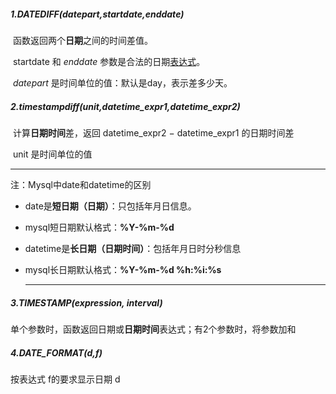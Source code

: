 ##### 1.DATEDIFF(datepart,startdate,enddate)

​	函数返回两个**日期**之间的时间差值。

​	startdate 和 *enddate* 参数是合法的日期[表达式](https://so.csdn.net/so/search?q=表达式&spm=1001.2101.3001.7020)。

​	*datepart* 是时间单位的值：默认是day，表示差多少天。

##### 2.timestampdiff(unit,datetime_expr1,datetime_expr2)

​	计算**日期时间**差，返回 datetime_expr2 − datetime_expr1 的日期时间差

​    unit 是时间单位的值

---------------------------------------

注：Mysql中date和datetime的区别

- date是**短日期（日期）**：只包括年月日信息。

- mysql短日期默认格式：**%Y-%m-%d**

- datetime是**长日期（日期时间）**：包括年月日时分秒信息

- mysql长日期默认格式：**%Y-%m-%d %h:%i:%s**

  --------------------------------------------------------------------------------------

##### 3.TIMESTAMP(expression, interval)

单个参数时，函数返回日期或**日期时间**表达式；有2个参数时，将参数加和

##### 4.DATE_FORMAT(d,f)

 按表达式 f的要求显示日期 d